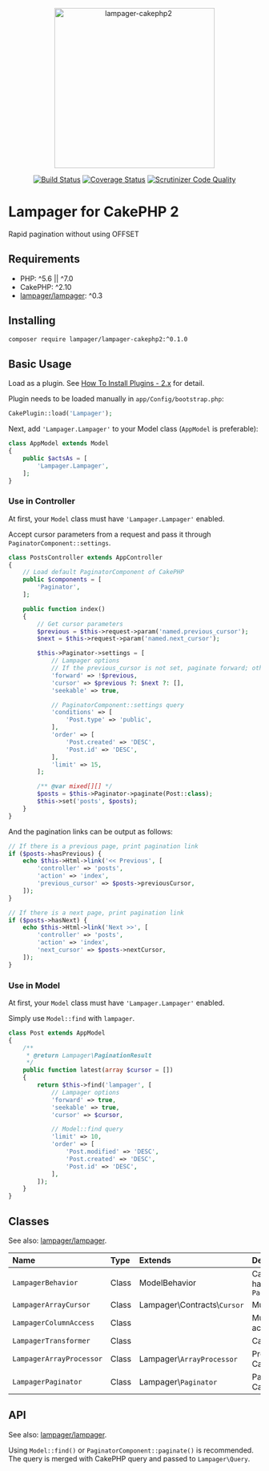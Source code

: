 <p align="center">
<img width="320" alt="lampager-cakephp2" src="https://user-images.githubusercontent.com/1351893/32145370-967f8572-bd0a-11e7-8324-10854958fd7f.png">
</p>
<p align="center">
<a href="https://travis-ci.org/lampager/lampager-cakephp2"><img src="https://travis-ci.org/lampager/lampager-cakephp2.svg?branch=master" alt="Build Status"></a>
<a href="https://coveralls.io/github/lampager/lampager-cakephp2?branch=master"><img src="https://coveralls.io/repos/github/lampager/lampager-cakephp2/badge.svg?branch=master" alt="Coverage Status"></a>
<a href="https://scrutinizer-ci.com/g/lampager/lampager-cakephp2/?branch=master"><img src="https://scrutinizer-ci.com/g/lampager/lampager-cakephp2/badges/quality-score.png?b=master" alt="Scrutinizer Code Quality"></a>
</p>

# Lampager for CakePHP 2

Rapid pagination without using OFFSET

## Requirements

- PHP: ^5.6 || ^7.0
- CakePHP: ^2.10
- [lampager/lampager](https://github.com/lampager/lampager): ^0.3

## Installing

```bash
composer require lampager/lampager-cakephp2:^0.1.0
```

## Basic Usage

Load as a plugin. See [How To Install Plugins - 2.x](https://book.cakephp.org/2.0/en/plugins/how-to-install-plugins.html) for detail.

Plugin needs to be loaded manually in `app/Config/bootstrap.php`:

```php
CakePlugin::load('Lampager');
```

Next, add `'Lampager.Lampager'` to your Model class (`AppModel` is preferable):

```php
class AppModel extends Model
{
    public $actsAs = [
        'Lampager.Lampager',
    ];
}
```

### Use in Controller

At first, your `Model` class must have `'Lampager.Lampager'` enabled.

Accept cursor parameters from a request and pass it through `PaginatorComponent::settings`.

```php
class PostsController extends AppController
{
    // Load default PaginatorComponent of CakePHP
    public $components = [
        'Paginator',
    ];

    public function index()
    {
        // Get cursor parameters
        $previous = $this->request->param('named.previous_cursor');
        $next = $this->request->param('named.next_cursor');

        $this->Paginator->settings = [
            // Lampager options
            // If the previous_cursor is not set, paginate forward; otherwise backward
            'forward' => !$previous,
            'cursor' => $previous ?: $next ?: [],
            'seekable' => true,

            // PaginatorComponent::settings query
            'conditions' => [
                'Post.type' => 'public',
            ],
            'order' => [
                'Post.created' => 'DESC',
                'Post.id' => 'DESC',
            ],
            'limit' => 15,
        ];

        /** @var mixed[][] */
        $posts = $this->Paginator->paginate(Post::class);
        $this->set('posts', $posts);
    }
}
```

And the pagination links can be output as follows:

```php
// If there is a previous page, print pagination link
if ($posts->hasPrevious) {
    echo $this->Html->link('<< Previous', [
        'controller' => 'posts',
        'action' => 'index',
        'previous_cursor' => $posts->previousCursor,
    ]);
}

// If there is a next page, print pagination link
if ($posts->hasNext) {
    echo $this->Html->link('Next >>', [
        'controller' => 'posts',
        'action' => 'index',
        'next_cursor' => $posts->nextCursor,
    ]);
}
```

### Use in Model

At first, your `Model` class must have `'Lampager.Lampager'` enabled.

Simply use `Model::find` with `lampager`.

```php
class Post extends AppModel
{
    /**
     * @return Lampager\PaginationResult
     */
    public function latest(array $cursor = [])
    {
        return $this->find('lampager', [
            // Lampager options
            'forward' => true,
            'seekable' => true,
            'cursor' => $cursor,

            // Model::find query
            'limit' => 10,
            'order' => [
                'Post.modified' => 'DESC',
                'Post.created' => 'DESC',
                'Post.id' => 'DESC',
            ],
        ]);
    }
}
```

## Classes

See also: [lampager/lampager](https://github.com/lampager/lampager).

| Name                     | Type  | Extends                       | Description                                                                         |
|:-------------------------|:------|:------------------------------|:------------------------------------------------------------------------------------|
| `LampagerBehavior`       | Class | ModelBehavior                 | CakePHP behavior which handles `Model::find()` and `PaginatorComponent::paginate()` |
| `LampagerArrayCursor`    | Class | Lampager\\Contracts\\`Cursor` | Multi-dimensional array cursor                                                      |
| `LampagerColumnAccess`   | Class |                               | Multi-dimensional array accessor                                                    |
| `LampagerTransformer`    | Class |                               | CakePHP query genenrator                                                            |
| `LampagerArrayProcessor` | Class | Lampager\\`ArrayProcessor`    | Processor implementation for CakePHP                                                |
| `LampagerPaginator`      | Class | Lampager\\`Paginator`         | Paginator implementation for CakePHP                                                |

## API

See also: [lampager/lampager](https://github.com/lampager/lampager).

Using `Model::find()` or `PaginatorComponent::paginate()` is recommended. The
query is merged with CakePHP query and passed to `Lampager\Query`.
